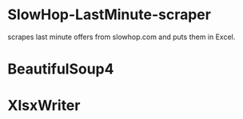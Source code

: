 # SlowHop-LastMinute-scraper
scrapes last minute offers from slowhop.com and puts them in Excel.

# BeautifulSoup4
# XlsxWriter
